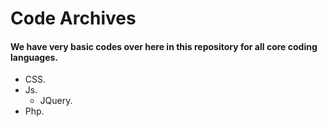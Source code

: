# Code Archives

#### We have very basic codes over here in this repository for all core coding languages.
* CSS.
* Js.
  - JQuery.
* Php.
